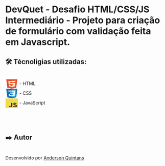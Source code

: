 # DevQuet - Desafio HTML/CSS/JS Intermediário - Projeto para criação de formulário com validação feita em Javascript.

## 🛠️ Técnoligias utilizadas:

<br> 
<img align="center" alt="andersonquintans-HTML" height="30" width="40" src="https://raw.githubusercontent.com/devicons/devicon/master/icons/html5/html5-original.svg"> - HTML

<br>
<img align="center" alt="andersonquintans-CSS" height="30" width="40" src="https://raw.githubusercontent.com/devicons/devicon/master/icons/css3/css3-original.svg">  - CSS

<br>
<img align="center" alt="andersonquintans-CSS" height="30" width="40" src="https://raw.githubusercontent.com/devicons/devicon/master/icons/javascript/javascript-original.svg">  - JavaScript

<br> <br>

## ✒️ Autor

<br>
Desenvolvido por <a href="https://www.linkedin.com/in/anderson-lucas-quintans-aab3ab207/" target="_blank">Anderson Quintans</a>